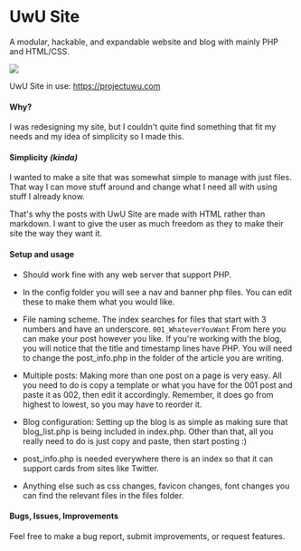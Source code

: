 # UwU Site
A modular, hackable, and expandable website and blog with mainly PHP and HTML/CSS.

[![](https://projectuwu.com/images/uwusite_example.png)](https://projectuwu.com/images/uwusite_example.png)

UwU Site in use:
https://projectuwu.com

#### Why?
I was redesigning my site, but I couldn't quite find something that fit my needs and my idea of simplicity so I made this.

#### Simplicity _(kinda)_
I wanted to make a site that was somewhat simple to manage with just files. That way I can move stuff around and change what I need all with using stuff I already know.

That's why the posts with UwU Site are made with HTML rather than markdown. I want to give the user as much freedom as they to make their site the way they want it.

#### Setup and usage
- Should work fine with any web server that support PHP.

- In the config folder you will see a nav and banner php files. You can edit these to make them what you would like.

- File naming scheme. The index searches for files that start with 3 numbers and have an underscore. 
`001_WhateverYouWant`
From here you can make your post however you like.
If you're working with the blog, you will notice that the title and timestamp lines have PHP.  You will need to change the post_info.php in the folder of the article you are writing.

- Multiple posts: Making more than one post on a page is very easy. All you need to do is copy a template or what you have for the 001 post and paste it as 002, then edit it accordingly. 
Remember, it does go from highest to lowest, so you may have to reorder it.

- Blog configuration: Setting up the blog is as simple as making sure that blog_list.php is being included in index.php. Other than that, all you really need to do is just copy and paste, then start posting :)

- post_info.php is needed everywhere there is an index so that it can support cards from sites like Twitter.

- Anything else such as css changes, favicon changes, font changes you can find the relevant files in the files folder.

#### Bugs, Issues, Improvements
Feel free to make a bug report, submit improvements, or request features.
